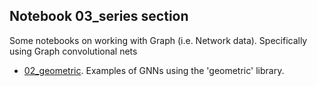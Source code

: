 ## Notebook 03_series section
Some notebooks on working with Graph (i.e. Network data). Specifically using Graph convolutional nets
- [02_geometric](https://github.com/t0kk35/d373c7/tree/master/notebooks/03_graphs/02_geometric). Examples of GNNs using the 'geometric' library.